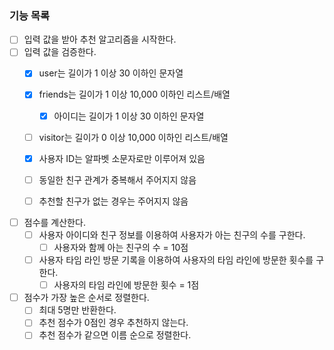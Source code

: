 ### 기능 목록
- [ ] 입력 값을 받아 추천 알고리즘을 시작한다.
- [ ] 입력 값을 검증한다.
  - [X] user는 길이가 1 이상 30 이하인 문자열
  - [X] friends는 길이가 1 이상 10,000 이하인 리스트/배열
    - [X] 아이디는 길이가 1 이상 30 이하인 문자열
  - [ ] visitor는 길이가 0 이상 10,000 이하인 리스트/배열
  - [X] 사용자 ID는 알파벳 소문자로만 이루어져 있음
  - [ ] 동일한 친구 관계가 중복해서 주어지지 않음
  - [ ] 추천할 친구가 없는 경우는 주어지지 않음


- [ ] 점수를 계산한다.
  - [ ] 사용자 아이디와 친구 정보를 이용하여 사용자가 아는 친구의 수를 구한다.
    - [ ] 사용자와 함께 아는 친구의 수 = 10점
  - [ ] 사용자 타임 라인 방문 기록을 이용하여 사용자의 타임 라인에 방문한 횟수를 구한다.
    - [ ] 사용자의 타임 라인에 방문한 횟수 = 1점
- [ ] 점수가 가장 높은 순서로 정렬한다.
  - [ ] 최대 5명만 반환한다.
  - [ ] 추천 점수가 0점인 경우 추천하지 않는다.
  - [ ] 추천 점수가 같으면 이름 순으로 정렬한다.